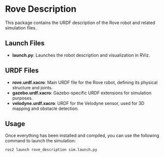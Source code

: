 # Rove Description

This package contains the URDF description of the Rove robot and related simulation files.

## Launch Files

- **launch.py**: Launches the robot description and visualization in RViz.

## URDF Files

- **rove.urdf.xacro**: Main URDF file for the Rove robot, defining its physical structure and joints.
- **gazebo.urdf.xacro**: Gazebo-specific URDF extensions for simulation purposes.
- **velodyne.urdf.xacro**: URDF for the Velodyne sensor, used for 3D mapping and obstacle detection.

## Usage

Once everything has been installed and compiled, you can use the following command to launch the simulation:

```bash
ros2 launch rove_description sim.launch.py
